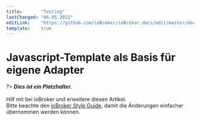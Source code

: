 ```yaml
---
title:       "Testing"
lastChanged: "06.05.2021"
editLink:    "https://github.com/ioBroker/ioBroker.docs/edit/master/docs/dev/adaptertemplate.md"
template:    true
---
```


# Javascript-Template als Basis für eigene Adapter

?> ***Dies ist ein Platzhalter***.
   <br><br>
   Hilf mit bei ioBroker und erweitere diesen Artikel.  
   Bitte beachte den [ioBroker Style Guide](https://www.iobroker.net/#de/documentation/community/styleguidedoc.md), 
   damit die Änderungen einfacher übernommen werden können.
